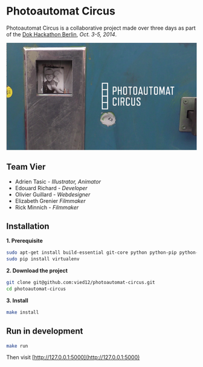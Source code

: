 Photoautomat Circus
===================

Photoautomat Circus is a collaborative project made over three days as part of the [Dok Hackathon Berlin](http://www.netzdoku.org/2014/09/21/dok-hackathon-berlin/), _Oct. 3-5, 2014_.

![cover](static/screenshot.png)

## Team Vier

- Adrien Tasic - _Illustrator, Animator_
- Edouard Richard - _Developer_
- Olivier Guillard - _Webdesigner_
- Elizabeth Grenier _Filmmaker_
- Rick Minnich - _Filmmaker_


## Installation

**1. Prerequisite**
```bash
sudo apt-get install build-essential git-core python python-pip python-dev
sudo pip install virtualenv
```

**2.  Download the project**
```bash
git clone git@github.com:vied12/photoautomat-circus.git
cd photoautomat-circus
```

**3. Install**
```bash
make install
```

## Run in development

```bash
make run
```

Then visit [http://127.0.0.1:5000](http://127.0.0.1:5000)